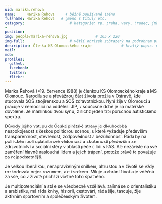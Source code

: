 ```yaml
---
uid: marika.rehova
name:     Marika Řehová     # běžně používané jméno
fullname: Marika Řehová   # jméno s tituly etc.
category:                     # kategorie: rp, praha, vary, hradec, jmk, senat
- 
position: 
img: people/marika-rehova.jpg             # 165 x 220
img-full:                     # větší obrázek zobrazený na podrobném profilu
description: Členka KS Olomouckého kraje              # kratký popis, max 160 znaků
mail: 
mob: 
profiles:
  github:
  facebook: 
  twitter:         
  flickr: 
---
```

Marika Řehová (*19. července 1988) je členkou KS Olomouckého kraje a MS Olomouc. Narodila se a převážnou část života prožila v Ostravě, kde studovala SOŠ strojírenskou a SOŠ zdravotnickou. Nyní žije v Olomouci a pracuje v nemocnici na oddělení JIP, v současné době je na mateřské dovolené. Je maminkou dvou synů, z nichž jeden trpí poruchou autistického spektra. 

Důvody jejího vstupu do České pirátské strany je dlouhodobá nespokojenost s českou politickou scénou, u které vyžaduje především transparentnost, otevřenost, zodpovědnost a bezúhonnost. Ráda by na politickém poli uplatnila své vědomosti a zkušenosti především ze zdravotnictví a sociální sféry v oblasti péče o lidi s PAS. Ale nezávisle na své zaměření hlavně naslouchá lidem a jejich trápení, protože právě to považuje za nejpodstatnější.

Je velkou liberálkou, nenapravitelným snílkem, altruistou a v životě se vždy rozhodovala nejen rozumem, ale i srdcem. Miluje a chrání život a je vděčná za vše, co v životě přichází včetně toho špatného. 

Je multipotenciální a stále se všeobecně vzdělává, zajímá se o orientalistiku a arabistiku, má ráda knihy, historii, cestování, ráda šije, tancuje, žije aktivním sportovním a společenským životem.
